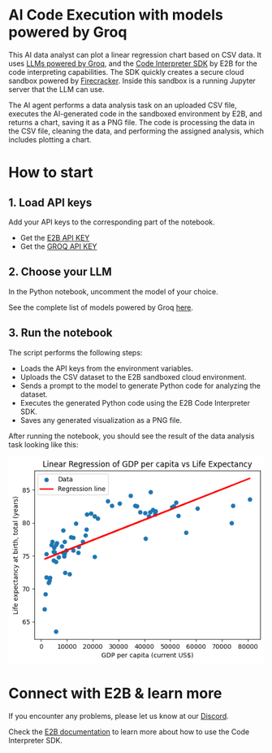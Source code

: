 # AI Code Execution with models powered by Groq

This AI data analyst can plot a linear regression chart based on CSV data. It uses [LLMs powered by Groq](https://wow.groq.com/wp-content/uploads/2023/11/Groq_LLMs_OnePager.pdf), and the [Code Interpreter SDK](https://github.com/e2b-dev/code-interpreter) by E2B for the code interpreting capabilities. The SDK quickly creates a secure cloud sandbox powered by [Firecracker](https://github.com/firecracker-microvm/firecracker). Inside this sandbox is a running Jupyter server that the LLM can use.

The AI agent performs a data analysis task on an uploaded CSV file, executes the AI-generated code in the sandboxed environment by E2B, and returns a chart, saving it as a PNG file. The code is processing the data in the CSV file, cleaning the data, and performing the assigned analysis, which includes plotting a chart.

# How to start

## 1. Load API keys

Add your API keys to the corresponding part of the notebook.

- Get the [E2B API KEY](https://e2b.dev/docs/getting-started/api-key)
- Get the [GROQ API KEY](https://console.groq.com/keys)

## 2. Choose your LLM

In the Python notebook, uncomment the model of your choice.

See the complete list of models powered by Groq [here](https://console.groq.com/docs/models).

## 3. Run the notebook

The script performs the following steps:
    
- Loads the API keys from the environment variables.
- Uploads the CSV dataset to the E2B sandboxed cloud environment.
- Sends a prompt to the model to generate Python code for analyzing the dataset.
- Executes the generated Python code using the E2B Code Interpreter SDK.
- Saves any generated visualization as a PNG file.
  

After running the notebook, you should see the result of the data analysis task looking like this:

![Example of the output](image.png)


# Connect with E2B & learn more
If you encounter any problems, please let us know at our [Discord](https://discord.com/invite/U7KEcGErtQ).

Check the [E2B documentation](https://e2b.dev/docs) to learn more about how to use the Code Interpreter SDK.